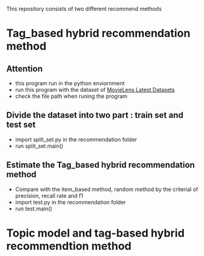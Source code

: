 This repository consists of two different recommend methods

# Tag_based hybrid recommendation method

## Attention
- this program run in the python enviornment
- run this program with the dataset of [MovieLens Latest Datasets](http://files.grouplens.org/datasets/movielens/ml-latest.zip)
- check the file path when runing the program

## Divide the dataset into two part : train set and test set
- import split_set.py in the recommendation folder
- run split_set.main()

## Estimate the Tag_based hybrid recommendation method
- Compare with the item_based method, random method by the criterial of precision, recall rate and f1
- import test.py in the recommendation folder
- run test.main()

# Topic model and tag-based hybrid recommendtion method

